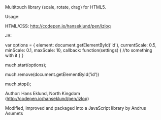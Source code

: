 Multitouch library (scale, rotate, drag) for HTML5.

Usage:

HTML/CSS: http://codepen.io/hanseklund/pen/izloq

JS: 

var options = {
    element: document.getElementById('id'),
    currentScale: 0.5,
    minScale: 0.1,
    maxScale: 10,
    callback: function(settings) {
        //to something with it
    }
}

much.start(options);

much.remove(document.getElementById('id'))

much.stop();


Author: Hans Eklund, North Kingdom (http://codepen.io/hanseklund/pen/izloq)

Modified, improved and packaged into a JavaScript library by Andrus Asumets